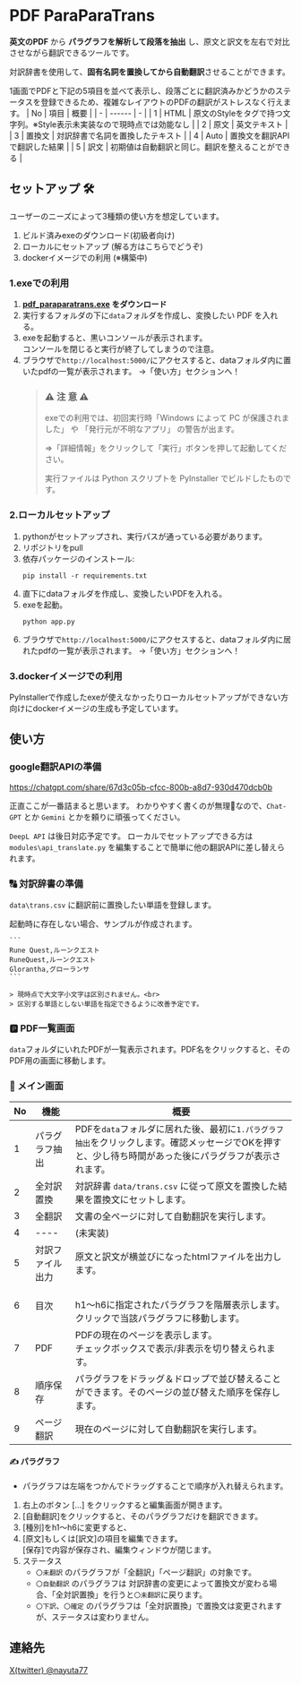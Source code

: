 # PDF ParaParaTrans
**英文のPDF** から **パラグラフを解析して段落を抽出** し、原文と訳文を左右で対比させながら翻訳できるツールです。

対訳辞書を使用して、**固有名詞を置換してから自動翻訳**させることができます。

1画面でPDFと下記の5項目を並べて表示し、段落ごとに翻訳済みかどうかのステータスを登録できるため、複雑なレイアウトのPDFの翻訳がストレスなく行えます。
| No | 項目 | 概要 |
| - | ------ | - |
| 1 | HTML | 原文のStyleをタグで持つ文字列。※Style表示未実装なので現時点では効能なし |
| 2 | 原文 | 英文テキスト |
| 3 | 置換文 | 対訳辞書で名詞を置換したテキスト |
| 4 | Auto | 置換文を翻訳APIで翻訳した結果 |
| 5 | 訳文 | 初期値は自動翻訳と同じ。翻訳を整えることができる |


## セットアップ 🛠

ユーザーのニーズによって3種類の使い方を想定しています。
1. ビルド済みexeのダウンロード(初級者向け)
2. ローカルにセットアップ (解る方はこちらでどうぞ)
3. dockerイメージでの利用 (※構築中)

### 1.exeでの利用
1. **[pdf_paraparatrans.exe](https://github.com/runequest77/pdf_paraparatrans/releases) をダウンロード**
2. 実行するフォルダの下に`data`フォルダを作成し、変換したい PDF を入れる。
3. exeを起動すると、黒いコンソールが表示されます。<br>コンソールを閉じると実行が終了してしまうので注意。
4. ブラウザで`http://localhost:5000/`にアクセスすると、dataフォルダ内に置いたpdfの一覧が表示されます。
→「使い方」セクションへ！
    > ### ⚠️ 注 意 ⚠️
    > exeでの利用では、初回実行時「Windows によって PC が保護されました」 や 「発行元が不明なアプリ」 の警告が出ます。
    > 
    > ⇒「詳細情報」をクリックして「実行」ボタンを押して起動してください。
    > 
    > 実行ファイルは Python スクリプトを PyInstaller でビルドしたものです。<br>

### 2.ローカルセットアップ
1. pythonがセットアップされ、実行パスが通っている必要があります。
2. リポジトリをpull
3. 依存パッケージのインストール:
    ```
    pip install -r requirements.txt
    ```
4. 直下にdataフォルダを作成し、変換したいPDFを入れる。
5. exeを起動。
    ```
    python app.py
    ```
6. ブラウザで`http://localhost:5000/`にアクセスすると、dataフォルダ内に居れたpdfの一覧が表示されます。
→「使い方」セクションへ！

### 3.dockerイメージでの利用
PyInstallerで作成したexeが使えなかったりローカルセットアップができない方向けにdockerイメージの生成も予定しています。

## 使い方
### google翻訳APIの準備
https://chatgpt.com/share/67d3c05b-cfcc-800b-a8d7-930d470dcb0b

正直ここが一番詰まると思います。
わかりやすく書くのが無理🤣なので、`Chat-GPT` とか `Gemini` とかを頼りに頑張ってください。

`DeepL API` は後日対応予定です。
ローカルでセットアップできる方は　`modules\api_translate.py` を編集することで簡単に他の翻訳APIに差し替えられます。

### 🔠 対訳辞書の準備
`data\trans.csv` に翻訳前に置換したい単語を登録します。

起動時に存在しない場合、サンプルが作成されます。

    ```
    Rune Quest,ルーンクエスト
    RuneQuest,ルーンクエスト
    Glorantha,グローランサ
    ```

    > 現時点で大文字小文字は区別されません。<br>
    > 区別する単語としない単語を指定できるように改善予定です。

### 🅿️ PDF一覧画面
`data`フォルダにいれたPDFが一覧表示されます。PDF名をクリックすると、そのPDF用の画面に移動します。
### 📖 メイン画面

| No | 機能 | 概要 |
| - | - | - |
| 1 | パラグラフ抽出 | PDFを`data`フォルダに居れた後、最初に`1.パラグラフ抽出`をクリックします。確認メッセージでOKを押すと、少し待ち時間があった後にパラグラフが表示されます。 |
| 2 | 全対訳置換 | 対訳辞書 `data/trans.csv` に従って原文を置換した結果を置換文にセットします。 |
| 3 | 全翻訳 | 文書の全ページに対して自動翻訳を実行します。 |
| 4 | ---- | (未実装) |
| 5 | 対訳ファイル出力 | 原文と訳文が横並びになったhtmlファイルを出力します。 |
| 6 | 目次 | <br>h1～h6に指定されたパラグラフを階層表示します。クリックで当該パラグラフに移動します。 |
| 7 | PDF | PDFの現在のページを表示します。<br>チェックボックスで表示/非表示を切り替えられます。 |
| 8 | 順序保存 | パラグラフをドラッグ＆ドロップで並び替えることができます。そのページの並び替えた順序を保存します。 |
| 9 | ページ翻訳 | 現在のページに対して自動翻訳を実行します。|
#### ✍️ パラグラフ
- パラグラフは左端をつかんでドラッグすることで順序が入れ替えられます。
1. 右上のボタン [...] をクリックすると編集画面が開きます。
2. [自動翻訳]をクリックすると、そのパラグラフだけを翻訳できます。
3. [種別]をh1～h6に変更すると、
4. [原文]もしくは[訳文]の項目を編集できます。<br>[保存]で内容が保存され、編集ウィンドウが閉じます。
5. ステータス
    - `〇未翻訳` のパラグラフが「全翻訳」「ページ翻訳」の対象です。
    - `〇自動翻訳` のパラグラフは 対訳辞書の変更によって置換文が変わる場合、「全対訳置換」を行うと`〇未翻訳`に戻ります。
    - `〇下訳`、`〇確定` のパラグラフは「全対訳置換」で置換文は変更されますが、ステータスは変わりません。

## 連絡先
[X(twitter) @nayuta77](https://x.com/nayuta77)
